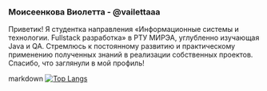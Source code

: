 
### Моисеенкова Виолетта - @vailettaaa

Приветик! Я студентка направления «Информационные системы и технологии. Fullstack разработка» в РТУ МИРЭА, углубленно изучающая Java и QA. Стремлюсь к постоянному развитию и практическому применению полученных знаний в реализации собственных проектов. Спасибо, что заглянули в мой профиль!

markdown
[![Top Langs](https://github-readme-stats.vercel.app/api/top-langs/?username=anuraghazra&layout=compact)](https://github.com/anuraghazra/github-readme-stats)